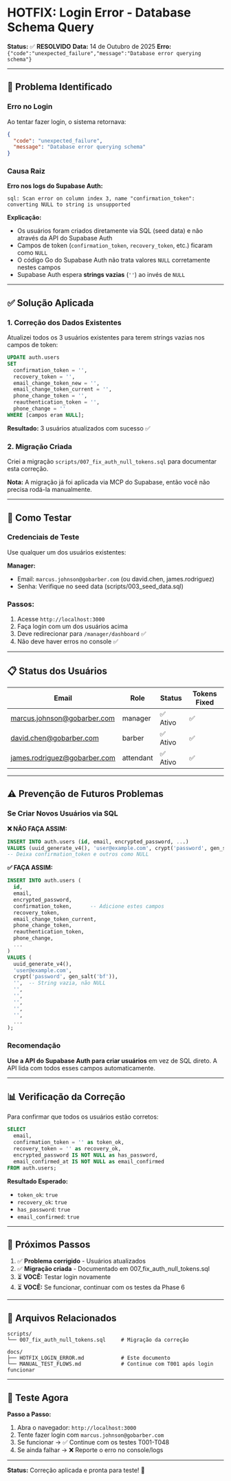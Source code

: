 # HOTFIX: Login Error - Database Schema Query

**Status:** ✅ **RESOLVIDO**
**Data:** 14 de Outubro de 2025
**Erro:** `{"code":"unexpected_failure","message":"Database error querying schema"}`

---

## 🐛 Problema Identificado

### Erro no Login
Ao tentar fazer login, o sistema retornava:
```json
{
  "code": "unexpected_failure",
  "message": "Database error querying schema"
}
```

### Causa Raiz
**Erro nos logs do Supabase Auth:**
```
sql: Scan error on column index 3, name "confirmation_token":
converting NULL to string is unsupported
```

**Explicação:**
- Os usuários foram criados diretamente via SQL (seed data) e não através da API do Supabase Auth
- Campos de token (`confirmation_token`, `recovery_token`, etc.) ficaram como `NULL`
- O código Go do Supabase Auth não trata valores `NULL` corretamente nestes campos
- Supabase Auth espera **strings vazias** (`''`) ao invés de `NULL`

---

## ✅ Solução Aplicada

### 1. Correção dos Dados Existentes
Atualizei todos os 3 usuários existentes para terem strings vazias nos campos de token:

```sql
UPDATE auth.users
SET
  confirmation_token = '',
  recovery_token = '',
  email_change_token_new = '',
  email_change_token_current = '',
  phone_change_token = '',
  reauthentication_token = '',
  phone_change = ''
WHERE [campos eram NULL];
```

**Resultado:** 3 usuários atualizados com sucesso ✅

### 2. Migração Criada
Criei a migração `scripts/007_fix_auth_null_tokens.sql` para documentar esta correção.

**Nota:** A migração já foi aplicada via MCP do Supabase, então você não precisa rodá-la manualmente.

---

## 🧪 Como Testar

### Credenciais de Teste
Use qualquer um dos usuários existentes:

**Manager:**
- Email: `marcus.johnson@gobarber.com` (ou david.chen, james.rodriguez)
- Senha: Verifique no seed data (scripts/003_seed_data.sql)

### Passos:
1. Acesse `http://localhost:3000`
2. Faça login com um dos usuários acima
3. Deve redirecionar para `/manager/dashboard` ✅
4. Não deve haver erros no console ✅

---

## 📋 Status dos Usuários

| Email | Role | Status | Tokens Fixed |
|-------|------|--------|-------------|
| marcus.johnson@gobarber.com | manager | ✅ Ativo | ✅ |
| david.chen@gobarber.com | barber | ✅ Ativo | ✅ |
| james.rodriguez@gobarber.com | attendant | ✅ Ativo | ✅ |

---

## ⚠️ Prevenção de Futuros Problemas

### Se Criar Novos Usuários via SQL

**❌ NÃO FAÇA ASSIM:**
```sql
INSERT INTO auth.users (id, email, encrypted_password, ...)
VALUES (uuid_generate_v4(), 'user@example.com', crypt('password', gen_salt('bf')), ...);
-- Deixa confirmation_token e outros como NULL
```

**✅ FAÇA ASSIM:**
```sql
INSERT INTO auth.users (
  id,
  email,
  encrypted_password,
  confirmation_token,      -- Adicione estes campos
  recovery_token,
  email_change_token_current,
  phone_change_token,
  reauthentication_token,
  phone_change,
  ...
)
VALUES (
  uuid_generate_v4(),
  'user@example.com',
  crypt('password', gen_salt('bf')),
  '',  -- String vazia, não NULL
  '',
  '',
  '',
  '',
  '',
  ...
);
```

### Recomendação
**Use a API do Supabase Auth para criar usuários** em vez de SQL direto. A API lida com todos esses campos automaticamente.

---

## 📊 Verificação da Correção

Para confirmar que todos os usuários estão corretos:

```sql
SELECT
  email,
  confirmation_token = '' as token_ok,
  recovery_token = '' as recovery_ok,
  encrypted_password IS NOT NULL as has_password,
  email_confirmed_at IS NOT NULL as email_confirmed
FROM auth.users;
```

**Resultado Esperado:**
- `token_ok`: `true`
- `recovery_ok`: `true`
- `has_password`: `true`
- `email_confirmed`: `true`

---

## 🚀 Próximos Passos

1. ✅ **Problema corrigido** - Usuários atualizados
2. ✅ **Migração criada** - Documentado em 007_fix_auth_null_tokens.sql
3. ⏳ **VOCÊ:** Testar login novamente
4. ⏳ **VOCÊ:** Se funcionar, continuar com os testes da Phase 6

---

## 📁 Arquivos Relacionados

```
scripts/
└── 007_fix_auth_null_tokens.sql     # Migração da correção

docs/
├── HOTFIX_LOGIN_ERROR.md            # Este documento
└── MANUAL_TEST_FLOWS.md             # Continue com T001 após login funcionar
```

---

## 🎯 Teste Agora

**Passo a Passo:**
1. Abra o navegador: `http://localhost:3000`
2. Tente fazer login com `marcus.johnson@gobarber.com`
3. Se funcionar → ✅ Continue com os testes T001-T048
4. Se ainda falhar → ❌ Reporte o erro no console/logs

---

**Status:** Correção aplicada e pronta para teste! 🎉
